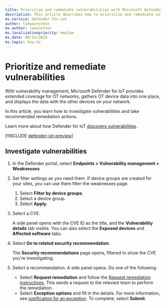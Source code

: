 ```yaml
---
title: Prioritize and remediate vulnerabilities with Microsoft Defender for IoT in the Defender portal
description: This article describes how to prioritize and remediate vulnerabilities with Microsoft Defender for IoT in the Defender portal.
ms.service: defender-for-iot
author: limwainstein
ms.author: lwainstein
ms.localizationpriority: medium
ms.date: 06/24/2024
ms.topic: how-to
---
```


# Prioritize and remediate vulnerabilities

With vulnerability management, Microsoft Defender for IoT provides extended coverage for OT networks, gathers OT device data into one place, and displays the data with the other devices on your network.

In this article, you learn how to investigate vulnerabilities and take recommended remediation actions.

Learn more about how Defender for IoT [discovers vulnerabilities](discover-vulnerabilities-overview.md).

[!INCLUDE [defender-iot-preview](../includes//defender-for-iot-defender-public-preview.md)]

## Investigate vulnerabilities

1. In the Defender portal, select **Endpoints > Vulnerability management > Weaknesses**.

1. Set filter settings as you need them. If device groups are created for your sites, you can use them filter the weaknesses page.

    1. Select **Filter by device groups**.
    1. Select a device group.
    1. Select **Apply**.

1. Select a CVE.

    A side panel opens with the CVE ID as the title, and the **Vulnerability details** tab visible. You can also select the **Exposed devices** and **Affected software** tabs.

1. Select **Go to related security recommendation**.

    The **Security recommendations** page opens, filtered to show the CVE you're investigating.

1. Select a recommendation. A side panel opens. Do one of the following:

    - Select **Request remediation** and follow the [Request remediation instructions](/defender-vulnerability-management/tvm-remediation#request-remediation). This sends a request to the relevant team to perform the remediation.
    - Select **Exception options** and fill in the details. For more information, see [justification for an exception](/defender-vulnerability-management/tvm-security-recommendation.md#explore-security-recommendation-options). To complete, select **Submit**.
